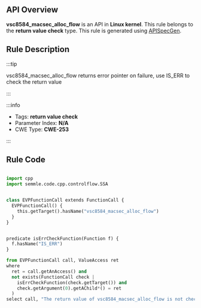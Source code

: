---
---


## API Overview
**vsc8584_macsec_alloc_flow** is an API in **Linux kernel**. This rule belongs to the **return value check** type. This rule is generated using [APISpecGen](../../tools/APISpecGen).
## Rule Description

:::tip

vsc8584_macsec_alloc_flow returns error pointer on failure, use IS_ERR to check the return value

:::

:::info

- Tags: **return value check**
- Parameter Index: **N/A**
- CWE Type: **CWE-253**

:::

## Rule Code
```python

import cpp
import semmle.code.cpp.controlflow.SSA


class EVPFunctionCall extends FunctionCall {
  EVPFunctionCall() {
    this.getTarget().hasName("vsc8584_macsec_alloc_flow")
  }
}


predicate isErrCheckFunction(Function f) {
  f.hasName("IS_ERR") 
}

from EVPFunctionCall call, ValueAccess ret
where
  ret = call.getAnAccess() and
  not exists(FunctionCall check |
    isErrCheckFunction(check.getTarget()) and
    check.getArgument(0).getAChild*() = ret
  )
select call, "The return value of vsc8584_macsec_alloc_flow is not checked with IS_ERR."
    
```